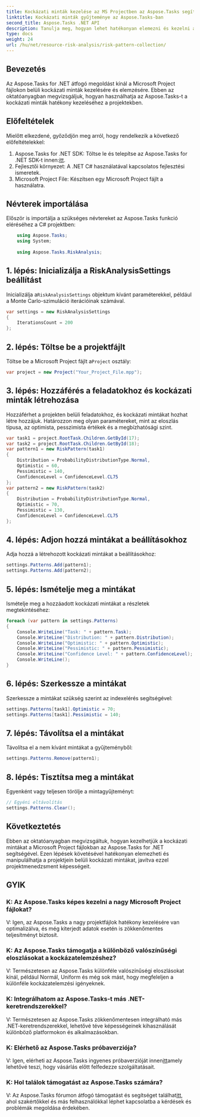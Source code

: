 ```yaml
---
title: Kockázati minták kezelése az MS Projectben az Aspose.Tasks segítségével
linktitle: Kockázati minták gyűjteménye az Aspose.Tasks-ban
second_title: Aspose.Tasks .NET API
description: Tanulja meg, hogyan lehet hatékonyan elemezni és kezelni a kockázati mintákat a Microsoft Project fájlokban az Aspose.Tasks for .NET segítségével.
type: docs
weight: 24
url: /hu/net/resource-risk-analysis/risk-pattern-collection/
---
```

## Bevezetés
Az Aspose.Tasks for .NET átfogó megoldást kínál a Microsoft Project fájlokon belüli kockázati minták kezelésére és elemzésére. Ebben az oktatóanyagban megvizsgáljuk, hogyan használhatja az Aspose.Tasks-t a kockázati minták hatékony kezeléséhez a projektekben.
## Előfeltételek
Mielőtt elkezdené, győződjön meg arról, hogy rendelkezik a következő előfeltételekkel:
1.  Aspose.Tasks for .NET SDK: Töltse le és telepítse az Aspose.Tasks for .NET SDK-t innen:[itt](https://releases.aspose.com/tasks/net/).
2. Fejlesztői környezet: A .NET C# használatával kapcsolatos fejlesztési ismeretek.
3. Microsoft Project File: Készítsen egy Microsoft Project fájlt a használatra.

## Névterek importálása
Először is importálja a szükséges névtereket az Aspose.Tasks funkció eléréséhez a C# projektben:
```csharp
    using Aspose.Tasks;
    using System;
    
    using Aspose.Tasks.RiskAnalysis;
```
## 1. lépés: Inicializálja a RiskAnalysisSettings beállítást
 Inicializálja a`RiskAnalysisSettings` objektum kívánt paraméterekkel, például a Monte Carlo-szimuláció iterációinak számával.
```csharp
var settings = new RiskAnalysisSettings
{
    IterationsCount = 200
};
```
## 2. lépés: Töltse be a projektfájlt
 Töltse be a Microsoft Project fájlt a`Project` osztály:
```csharp
var project = new Project("Your_Project_File.mpp");
```
## 3. lépés: Hozzáférés a feladatokhoz és kockázati minták létrehozása
Hozzáférhet a projekten belüli feladatokhoz, és kockázati mintákat hozhat létre hozzájuk. Határozzon meg olyan paramétereket, mint az eloszlás típusa, az optimista, pesszimista értékek és a megbízhatósági szint.
```csharp
var task1 = project.RootTask.Children.GetById(17);
var task2 = project.RootTask.Children.GetById(18);
var pattern1 = new RiskPattern(task1)
{
    Distribution = ProbabilityDistributionType.Normal,
    Optimistic = 60,
    Pessimistic = 140,
    ConfidenceLevel = ConfidenceLevel.CL75
};
var pattern2 = new RiskPattern(task2)
{
    Distribution = ProbabilityDistributionType.Normal,
    Optimistic = 70,
    Pessimistic = 130,
    ConfidenceLevel = ConfidenceLevel.CL75
};
```
## 4. lépés: Adjon hozzá mintákat a beállításokhoz
Adja hozzá a létrehozott kockázati mintákat a beállításokhoz:
```csharp
settings.Patterns.Add(pattern1);
settings.Patterns.Add(pattern2);
```
## 5. lépés: Ismételje meg a mintákat
Ismételje meg a hozzáadott kockázati mintákat a részletek megtekintéséhez:
```csharp
foreach (var pattern in settings.Patterns)
{
    Console.WriteLine("Task: " + pattern.Task);
    Console.WriteLine("Distribution: " + pattern.Distribution);
    Console.WriteLine("Optimistic: " + pattern.Optimistic);
    Console.WriteLine("Pessimistic: " + pattern.Pessimistic);
    Console.WriteLine("Confidence Level: " + pattern.ConfidenceLevel);
    Console.WriteLine();
}
```
## 6. lépés: Szerkessze a mintákat
Szerkessze a mintákat szükség szerint az indexelérés segítségével:
```csharp
settings.Patterns[task1].Optimistic = 70;
settings.Patterns[task1].Pessimistic = 140;
```
## 7. lépés: Távolítsa el a mintákat
Távolítsa el a nem kívánt mintákat a gyűjteményből:
```csharp
settings.Patterns.Remove(pattern1);
```
## 8. lépés: Tisztítsa meg a mintákat
Egyenként vagy teljesen törölje a mintagyűjteményt:
```csharp
// Egyéni eltávolítás
settings.Patterns.Clear();
```

## Következtetés
Ebben az oktatóanyagban megvizsgáltuk, hogyan kezelhetjük a kockázati mintákat a Microsoft Project fájlokban az Aspose.Tasks for .NET segítségével. Ezen lépések követésével hatékonyan elemezheti és manipulálhatja a projektjein belüli kockázati mintákat, javítva ezzel projektmenedzsment képességeit.
## GYIK
### K: Az Aspose.Tasks képes kezelni a nagy Microsoft Project fájlokat?
V: Igen, az Aspose.Tasks a nagy projektfájlok hatékony kezelésére van optimalizálva, és még kiterjedt adatok esetén is zökkenőmentes teljesítményt biztosít.
### K: Az Aspose.Tasks támogatja a különböző valószínűségi eloszlásokat a kockázatelemzéshez?
V: Természetesen az Aspose.Tasks különféle valószínűségi eloszlásokat kínál, például Normál, Uniform és még sok mást, hogy megfeleljen a különféle kockázatelemzési igényeknek.
### K: Integrálhatom az Aspose.Tasks-t más .NET-keretrendszerekkel?
V: Természetesen az Aspose.Tasks zökkenőmentesen integrálható más .NET-keretrendszerekkel, lehetővé téve képességeinek kihasználását különböző platformokon és alkalmazásokban.
### K: Elérhető az Aspose.Tasks próbaverziója?
 V: Igen, elérheti az Aspose.Tasks ingyenes próbaverzióját innen[itt](https://releases.aspose.com/)amely lehetővé teszi, hogy vásárlás előtt felfedezze szolgáltatásait.
### K: Hol találok támogatást az Aspose.Tasks számára?
 V: Az Aspose.Tasks fórumon átfogó támogatást és segítséget találhat[itt](https://forum.aspose.com/c/tasks/15), ahol szakértőkkel és más felhasználókkal léphet kapcsolatba a kérdések és problémák megoldása érdekében.